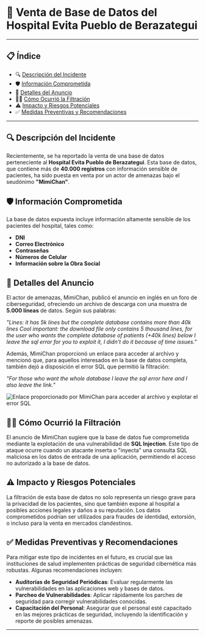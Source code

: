 # 🚨 Venta de Base de Datos del Hospital Evita Pueblo de Berazategui

---

## 📋 Índice
- 🔍 [Descripción del Incidente](#descripción-del-incidente)
- 🛡️ [Información Comprometida](#información-comprometida)
- 🛑 [Detalles del Anuncio](#detalles-del-anuncio)
- 🕵️‍♂️ [Cómo Ocurrió la Filtración](#cómo-ocurrió-la-filtración)
- ⚠️ [Impacto y Riesgos Potenciales](#impacto-y-riesgos-potenciales)
- ✅ [Medidas Preventivas y Recomendaciones](#medidas-preventivas-y-recomendaciones)

---

## 🔍 Descripción del Incidente

Recientemente, se ha reportado la venta de una base de datos perteneciente al **Hospital Evita Pueblo de Berazategui**. Esta base de datos, que contiene más de **40.000 registros** con información sensible de pacientes, ha sido puesta en venta por un actor de amenazas bajo el seudónimo **"MimiChan"**.

## 🛡️ Información Comprometida

La base de datos expuesta incluye información altamente sensible de los pacientes del hospital, tales como:

- **DNI**
- **Correo Electrónico**
- **Contraseñas**
- **Números de Celular**
- **Información sobre la Obra Social**

## 🛑 Detalles del Anuncio

El actor de amenazas, MimiChan, publicó el anuncio en inglés en un foro de ciberseguridad, ofreciendo un archivo de descarga con una muestra de **5.000 líneas** de datos. Según sus palabras:

_"Lines: it has 5k lines but the complete database contains more than 40k lines Cool important: the download file only contains 5 thousand lines, for the user who wants the complete database of patients (+40k lines) below I leave the sql error for you to exploit it, I didn't do it because of time issues."_

Además, MimiChan proporcionó un enlace para acceder al archivo y mencionó que, para aquellos interesados en la base de datos completa, también dejó a disposición el error SQL que permitió la filtración:

_"For those who want the whole database I leave the sql error here and I also leave the link."_

![Enlace proporcionado por MimiChan para acceder al archivo y explotar el error SQL](https://prnt.sc/x-AoxJm-BwMt)

## 🕵️‍♂️ Cómo Ocurrió la Filtración

El anuncio de MimiChan sugiere que la base de datos fue comprometida mediante la explotación de una vulnerabilidad de **SQL Injection**. Este tipo de ataque ocurre cuando un atacante inserta o "inyecta" una consulta SQL maliciosa en los datos de entrada de una aplicación, permitiendo el acceso no autorizado a la base de datos.

## ⚠️ Impacto y Riesgos Potenciales

La filtración de esta base de datos no solo representa un riesgo grave para la privacidad de los pacientes, sino que también expone al hospital a posibles acciones legales y daños a su reputación. Los datos comprometidos podrían ser utilizados para fraudes de identidad, extorsión, o incluso para la venta en mercados clandestinos.

## ✅ Medidas Preventivas y Recomendaciones

Para mitigar este tipo de incidentes en el futuro, es crucial que las instituciones de salud implementen prácticas de seguridad cibernética más robustas. Algunas recomendaciones incluyen:

- **Auditorías de Seguridad Periódicas**: Evaluar regularmente las vulnerabilidades en las aplicaciones web y bases de datos.
- **Parcheo de Vulnerabilidades**: Aplicar rápidamente los parches de seguridad para corregir vulnerabilidades conocidas.
- **Capacitación del Personal**: Asegurar que el personal esté capacitado en las mejores prácticas de seguridad, incluyendo la identificación y reporte de posibles amenazas.

---
